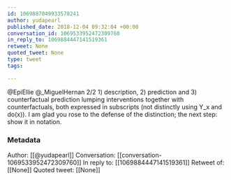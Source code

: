 ```yaml
---
id: 1069887049933578241
author: yudapearl
published_date: 2018-12-04 09:32:04 +00:00
conversation_id: 1069533952472309760
in_reply_to: 1069884447141519361
retweet: None
quoted_tweet: None
type: tweet
tags:

---
```


@EpiEllie @_MiguelHernan 2/2 1) description, 2) prediction and 3) counterfactual prediction lumping interventions together with counterfactuals, both expressed in subscripts (not distinctly using Y_x and do(x)). I am glad you rose to the defense of the distinction;
the next step: show it in notation.

### Metadata

Author: [[@yudapearl]]
Conversation: [[conversation-1069533952472309760]]
In reply to: [[1069884447141519361]]
Retweet of: [[None]]
Quoted tweet: [[None]]
